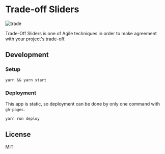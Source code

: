 # Trade-off Sliders

![trade](https://user-images.githubusercontent.com/1811616/32378368-ea0bb198-c0ed-11e7-8086-9ceac5becff3.gif)

Trade-Off Sliders is one of Agile techniques in order to make agreement with your project's trade-off.

## Development

### Setup

```
yarn && yarn start
```

### Deployment

This app is static, so deployment can be done by only one command with `gh-pages`.

```bash
yarn run deploy
```

## License

MIT
